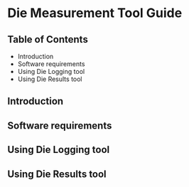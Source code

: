 
# Die Measurement Tool Guide

## Table of Contents
- Introduction
- Software requirements
- Using Die Logging tool
- Using Die Results tool

## Introduction

## Software requirements

## Using Die Logging tool

## Using Die Results tool
